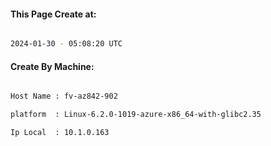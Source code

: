 
   
#### This Page Create at:

```bash

2024-01-30 - 05:08:20 UTC

```

#### Create By Machine:

```bash

Host Name : fv-az842-902

platform  : Linux-6.2.0-1019-azure-x86_64-with-glibc2.35

Ip Local  : 10.1.0.163

```


